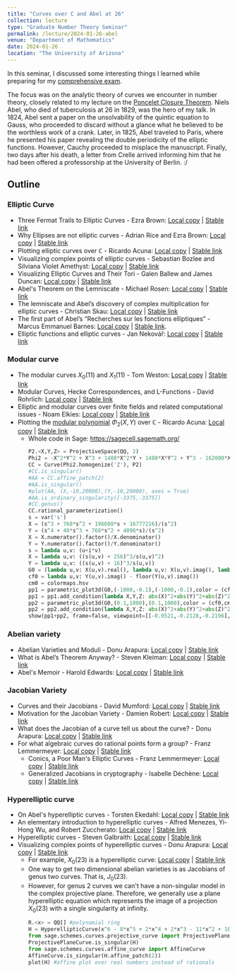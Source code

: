 ```yaml
---
title: "Curves over C and Abel at 26"
collection: lecture
type: "Graduate Number Theory Seminar"
permalink: /lecture/2024-01-26-abel
venue: "Department of Mathematics"
date: 2024-01-26
location: "The University of Arizona"
---
```


In this seminar, I discussed some interesting things I learned while preparing for my [comprehensive exam](https://gkorpal.github.io/technical/2023-12-07-deuring-correspondence). 

The focus was on the analytic theory of curves we encounter in number theory, closely related to my lecture on the [Poncelet Closure Theorem](https://gkorpal.github.io/lecture/2017-03-18-poncelet). Niels Abel, who died of tuberculosis at 26 in 1829, was the hero of my talk. In 1824, Abel sent a paper on the unsolvability of the quintic equation to Gauss, who proceeded to discard without a glance what he believed to be the worthless work of a crank. Later, in 1825, Abel traveled to Paris, where he presented his paper revealing the double periodicity of the elliptic functions. However, Cauchy proceeded to misplace the manuscript. Finally, two days after his death, a letter from Crelle arrived informing him that he had been offered a professorship at the University of Berlin. :/

## Outline

### Elliptic Curve

- Three Fermat Trails to Elliptic Curves - Ezra Brown: [Local copy](https://gkorpal.github.io/files/Brown-2000.pdf) | [Stable link](https://www.jstor.org/stable/2687483)
- Why Ellipses are not elliptic curves - Adrian Rice and Ezra Brown: [Local copy](https://gkorpal.github.io/files/Rice-2013.pdf) | [Stable link](https://www.jstor.org/stable/10.4169/math.mag.85.3.163)
- Plotting elliptic curves over $\mathbb{C}$ - Ricardo Acuna: [Local copy](https://gkorpal.github.io/files/elliptic-curve-c.pdf) | [Stable link](https://www.math.wustl.edu/~acuna/content/Elliptic%20curves.html)
- Visualizing complex points of elliptic curves - Sebastian Bozlee and Silviana Violet Amethyst: [Local copy](https://gkorpal.github.io/files/unfolding-torus.pdf) | [Stable link](https://im.icerm.brown.edu/portfolio/visualizing-complex-points-of-elliptic-curves/)
- Visualizing Elliptic Curves and Their Tori - Galen Ballew and James Duncan: [Local copy](https://gkorpal.github.io/files/torus-uic.pdf) | [Stable link](https://mcl.math.uic.edu/mcl.math.uic.edu/spring-2016-projects/index.html)
- Abel's Theorem on the Lemniscate - Michael Rosen: [Local copy](https://gkorpal.github.io/files/Rosen-1981.pdf) | [Stable link](https://www.jstor.org/stable/2321821)
- The lemniscate and Abel’s discovery of complex multiplication for elliptic curves - Christian Skau: [Local copy](https://gkorpal.github.io/files/skau.pdf) | [Stable link](https://www.math.ntnu.no/seminarer/perler/2010-10-08_slides.pdf)
- The first part of Abel’s “Recherches sur les fonctions elliptiques” - Marcus Emmanuel Barnes: [Local copy](https://gkorpal.github.io/files/abeltranslation.pdf) | [Stable link](https://maa.org/press/periodicals/convergence/abel-on-elliptic-integrals-a-translation).
- Elliptic functions and elliptic curves - Jan Nekovář: [Local copy](https://gkorpal.github.io/files/Jan-2003.pdf) | [Stable link](https://webusers.imj-prg.fr/~jan.nekovar/co/ln/el/)

### Modular curve

- The modular curves $X_0(11)$ and $X_1(11)$ - Tom Weston: [Local copy](https://gkorpal.github.io/files/weston-2001.pdf) | [Stable link](https://swc-math.github.io/notes/files/01Weston1.pdf)
- Modular Curves, Hecke Correspondences, and L-Functions - David Rohrlich: [Local copy](https://gkorpal.github.io/files/rohlich-1995.pdf) | [Stable link](https://rdcu.be/dw2Ib)
- Elliptic and modular curves over finite fields and related computational issues - Noam Elkies: [Local copy](https://gkorpal.github.io/files/elkies-1997.pdf) | [Stable link](https://people.math.harvard.edu/~elkies/xisog.pdf)
- Plotting the [modular polynomial](https://math.mit.edu/~drew/ClassicalModPolys.html) $\Phi_2(X,Y)$ over $\mathbb{C}$ - Ricardo Acuna: [Local copy](https://gkorpal.github.io/files/modular-curve-c.pdf) | [Stable link](https://www.math.wustl.edu/~acuna/content/X_0(2).html)
  - Whole code in Sage: https://sagecell.sagemath.org/
    `````python
    P2.<X,Y,Z> = ProjectiveSpace(QQ, 2)
    Phi2 = -X^2*Y^2 + X^3 + 1488*X^2*Y + 1488*X*Y^2 + Y^3 - 162000*X^2 + 40773375*X*Y - 162000*Y^2 + 8748000000*X + 8748000000*Y - 157464000000000
    CC = Curve(Phi2.homogenize('Z'), P2)
    #CC.is_singular()
    #AA = CC.affine_patch(2) 
    #AA.is_singular()
    #plot(AA, (X,-10,20000),(Y,-10,20000), axes = True)
    #AA.is_ordinary_singularity([-3375,-3375])
    #CC.genus()
    CC.rational_parameterization() 
    s = var('s')
    X = (s^3 + 768*s^2 + 196608*s + 16777216)/(s^2)
    Y = (s^4 + 48*s^3 + 768*s^2 + 4096*s)/(s^2)
    X = X.numerator().factor()/X.denominator()
    Y = Y.numerator().factor()/Y.denominator()
    s = lambda u,v: (u+i*v)
    X = lambda u,v: ((s(u,v) + 256)^3/s(u,v)^2)
    Y = lambda u,v: ((s(u,v) + 16)^3/s(u,v))
    G0 = (lambda u,v: X(u,v).real(), lambda u,v: X(u,v).imag(), lambda u,v: Y(u,v).real())
    cf0 = lambda u,v: Y(u,v).imag() - floor(Y(u,v).imag())
    cm0 = colormaps.hsv
    pp1 = parametric_plot3d(G0,(-1000,-0.1),(-1000,-0.1),color = (cf0,cm0))
    pp1 = pp1.add_condition(lambda X,Y,Z: abs(X)^2+abs(Y)^2+abs(Z)^2 < (20000)^2)
    pp2 = parametric_plot3d(G0,(0.1,1000),(0.1,1000),color = (cf0,cm0))
    pp2 = pp2.add_condition(lambda X,Y,Z: abs(X)^2+abs(Y)^2+abs(Z)^2< (20000)^2)
    show(pp1+pp2, frame=false, viewpoint=[[-0.9521,-0.2128,-0.2196],91.01])
    `````

### Abelian variety

- Abelian Varieties and Moduli - Donu Arapura: [Local copy](https://gkorpal.github.io/files/arapura-2012.pdf) | [Stable link](https://www.math.purdue.edu/~arapura/preprints/abelian.pdf)
- What is Abel’s Theorem Anyway? - Steven Kleiman: [Local copy](https://gkorpal.github.io/files/steven-2004.pdf) | [Stable link](https://rdcu.be/dw2Sk)
- Abel's Memoir - Harold Edwards: [Local copy](https://gkorpal.github.io/files/edwards-2022.pdf) | [Stable link](https://doi.org/10.1007/978-3-030-98558-5)

### Jacobian Variety

- Curves and their Jacobians - David Mumford: [Local copy](https://gkorpal.github.io/files/mumford-app.pdf) | [Stable link](https://rdcu.be/dw2Ug)
- Motivation for the Jacobian Variety -  Damien Robert: [Local copy](https://gkorpal.github.io/files/robert-jac.pdf) | [Stable link](https://mathoverflow.net/a/365039/)
- What does the Jacobian of a curve tell us about the curve? -  Donu Arapura: [Local copy](https://gkorpal.github.io/files/donu-mo.pdf) | [Stable link](https://mathoverflow.net/a/139126/)
- For what algebraic curves do rational points form a group? - Franz Lemmermeyer: [Local copy](https://gkorpal.github.io/files/franz-math.pdf) | [Stable link](https://math.stackexchange.com/a/226960)
  - Conics, a Poor Man's Elliptic Curves - Franz Lemmermeyer: [Local copy](https://gkorpal.github.io/files/conics-franz.pdf) | [Stable link](https://arxiv.org/abs/math/0311306)
  - Generalized Jacobians in cryptography - Isabelle Déchène: [Local copy](https://gkorpal.github.io/files/decehene-thesis.pdf) | [Stable link](https://escholarship.mcgill.ca/concern/theses/vx021k39w)

### Hyperelliptic curve

- On Abel's hyperelliptic curves - Torsten Ekedahl: [Local copy](https://gkorpal.github.io/files/abel-hyper.pdf) | [Stable link](https://rdcu.be/dw24k)
- An elementary introduction to hyperelliptic curves - Alfred Menezes, Yi-Hong Wu, and Robert Zuccherato: [Local copy](https://gkorpal.github.io/files/menezes-hyper.pdf) | [Stable link](https://link.springer.com/book/10.1007/978-3-662-03642-6)
- Hyperelliptic curves - Steven Galbraith: [Local copy](https://gkorpal.github.io/files/galbraith-hyper.pdf) | [Stable link](https://www.math.auckland.ac.nz/~sgal018/crypto-book/crypto-book.html)
- Visualizing complex points of hyperelliptic curves - Donu Arapura: [Local copy](https://gkorpal.github.io/files/donu-hyper.pdf) | [Stable link](https://www.math.purdue.edu/~arapura/graph/hyper.html)
  - For example, $X_0(23)$ is a hyperelliptic curve: [Local copy](https://gkorpal.github.io/files/schoof_23.pdf) | [Stable link](https://www.mat.uniroma2.it/~schoof/schoof_level23_latex.pdf)
  - One way to get two dimensional abelian varieties is as Jacobians of genus two curves. That is, $J_0(23)$.
  - However, for genus 2 curves we can't have a non-singular model in the complex projective plane. Therefore, we generally use a plane hyperelliptic equation which represents the image of a projection $X_0(23)$ with a single singularity at infinity.
    `````python
    R.<x> = QQ[] #polynomial ring
    H = HyperellipticCurve(x^6 - 8*x^5 + 2*x^4 + 2*x^3 - 11*x^2 + 10*x - 7)
    from sage.schemes.curves.projective_curve import ProjectivePlaneCurve
    ProjectivePlaneCurve.is_singular(H)
    from sage.schemes.curves.affine_curve import AffineCurve
    AffineCurve.is_singular(H.affine_patch(2))
    plot(H) #affine plot over real numbers instead of rationals
    `````
